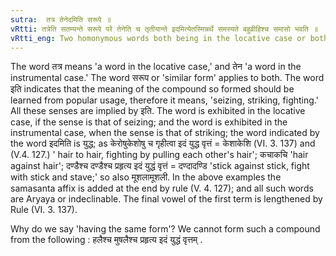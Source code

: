 ```yaml
---
sutra:  तत्र तेनेदमिति सरूपे ॥
vRtti: तत्रेति सतम्यन्ते सरूपे परे तेनेति च तृतीयान्ते इदमित्येतस्मिन्नर्थे समस्यते बहुव्रीहिश्च समासो भवति ॥
vRtti_eng: Two homonymous words both being in the locative case or both being in the instrumental case) are compounded, the sense being \"this happens therein or with that.\" The compound so formed is Bahuvrihi.
---
```

The word तत्र means 'a word in the locative case,' and तेन 'a word in the instrumental case.' The word सरूप or 'similar form' applies to both. The word इति indicates that the meaning of the compound so formed should be learned from popular usage, therefore it means, 'seizing, striking, fighting.' All these senses are implied by इति. The word is exhibited in the locative case, if the sense is that of seizing; and the word is exhibited in the instrumental case, when the sense is that of striking; the word indicated by the word इदमिति is युद्ध; as केरोषुकेशोषु च गृहीत्वा इदं युद्ध वृत्तं = केशाकेशि (VI. 3. 137) and (V.4. 127.) ' hair to hair, fighting by pulling each other's hair'; कचाकचि 'hair  against hair'; दण्डैश्च दण्डैश्च प्रहृत्य इदं युद्धं वृत्तं = दण्दादण्डि 'stick against stick, fight with stick and stave;' so also मूशलामूशली. In the above examples the samasanta affix is added at the end by rule (V. 4. 127); and all such words are Aryaya or indeclinable. The final vowel of the first term is lengthened by Rule (VI. 3. 137).

Why do we say 'having the same form'? We cannot form such a compound from the following : हलैश्च मुषलैश्च प्रहृत्य इदं युद्धं वृत्तम् . 
